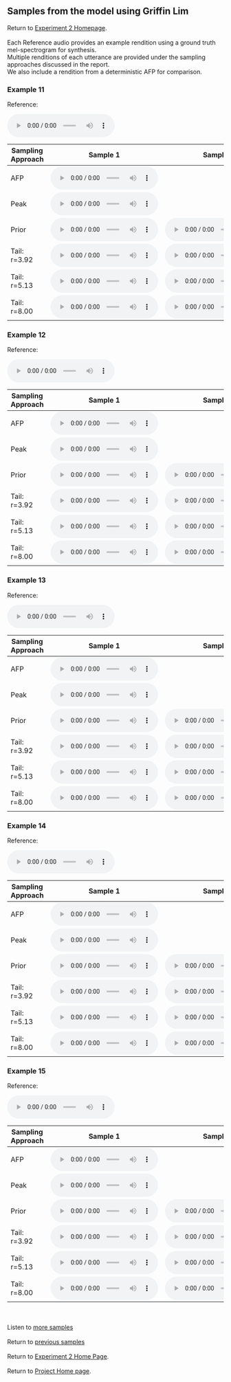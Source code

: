 <!-- exp 1a -->

## Samples from the model using Griffin Lim

Return to [Experiment 2 Homepage](https://ljlj9.github.io/mscproject/experiment_2_test.html).
<br><br>
Each Reference audio provides an example rendition using a ground truth mel-spectrogram for synthesis.
<br>
Multiple renditions of each utterance are provided under the sampling approaches discussed in the report.
<br> We also include a rendition from a deterministic AFP for comparison.
### Example 11

Reference:          
<p><audio src="Experiment2/Example11/reference.wav" controls style="width: 250px;"></audio></p>

| Sampling Approach | Sample 1 | Sample 2 | Sample 3 | Sample 4 | Sample 5 |
| --- | --- | --- | --- | --- | --- |
| AFP | <audio src="afp_web_samples/Example11.wav" controls style="width: 250px;"></audio> | | | | |
| Peak  | <audio src="Experiment2/Example11/peak/sample_1.wav" controls style="width: 250px;"></audio> | | | | |
| Prior | <audio src="Experiment2/Example11/prior/sample_1.wav" controls style="width: 250px;"></audio> | <audio src="Experiment2/Example11/prior/sample_2.wav" controls style="width: 250px;"></audio> | <audio src="Experiment2/Example11/prior/sample_3.wav" controls style="width: 250px;"></audio> | <audio src="Experiment2/Example11/prior/sample_4.wav" controls style="width: 250px;"></audio> | <audio src="Experiment2/Example11/prior/sample_5.wav" controls style="width: 250px;"></audio> |
| Tail: r=3.92 | <audio src="Experiment2/Example11/tail392/sample_1.wav" controls style="width: 250px;"></audio> | <audio src="Experiment2/Example11/tail392/sample_2.wav" controls style="width: 250px;"></audio> | <audio src="Experiment2/Example11/tail392/sample_3.wav" controls style="width: 250px;"></audio> | <audio src="Experiment2/Example11/tail392/sample_4.wav" controls style="width: 250px;"></audio> | <audio src="Experiment2/Example11/tail392/sample_5.wav" controls style="width: 250px;"></audio> |
| Tail: r=5.13 | <audio src="Experiment2/Example11/tail513/sample_1.wav" controls style="width: 250px;"></audio> | <audio src="Experiment2/Example11/tail513/sample_2.wav" controls style="width: 250px;"></audio> | <audio src="Experiment2/Example11/tail513/sample_3.wav" controls style="width: 250px;"></audio> | <audio src="Experiment2/Example11/tail513/sample_4.wav" controls style="width: 250px;"></audio> | <audio src="Experiment2/Example11/tail513/sample_5.wav" controls style="width: 250px;"></audio> |
| Tail: r=8.00 | <audio src="Experiment2/Example11/tail8/sample_1.wav" controls style="width: 250px;"></audio> | <audio src="Experiment2/Example11/tail8/sample_2.wav" controls style="width: 250px;"></audio> | <audio src="Experiment2/Example11/tail8/sample_3.wav" controls style="width: 250px;"></audio> | <audio src="Experiment2/Example11/tail8/sample_4.wav" controls style="width: 250px;"></audio> | <audio src="Experiment2/Example11/tail8/sample_5.wav" controls style="width: 250px;"></audio> |

### Example 12

Reference:          
<p><audio src="Experiment2/Example12/reference.wav" controls style="width: 250px;"></audio></p>

| Sampling Approach | Sample 1 | Sample 2 | Sample 3 | Sample 4 | Sample 5 |
| --- | --- | --- | --- | --- | --- |
| AFP | <audio src="afp_web_samples/Example12.wav" controls style="width: 250px;"></audio> | | | | |
| Peak  | <audio src="Experiment2/Example12/peak/sample_1.wav" controls style="width: 250px;"></audio> | | | | |
| Prior | <audio src="Experiment2/Example12/prior/sample_1.wav" controls style="width: 250px;"></audio> | <audio src="Experiment2/Example12/prior/sample_2.wav" controls style="width: 250px;"></audio> | <audio src="Experiment2/Example12/prior/sample_3.wav" controls style="width: 250px;"></audio> | <audio src="Experiment2/Example12/prior/sample_4.wav" controls style="width: 250px;"></audio> | <audio src="Experiment2/Example12/prior/sample_5.wav" controls style="width: 250px;"></audio> |
| Tail: r=3.92 | <audio src="Experiment2/Example12/tail392/sample_1.wav" controls style="width: 250px;"></audio> | <audio src="Experiment2/Example12/tail392/sample_2.wav" controls style="width: 250px;"></audio> | <audio src="Experiment2/Example12/tail392/sample_3.wav" controls style="width: 250px;"></audio> | <audio src="Experiment2/Example12/tail392/sample_4.wav" controls style="width: 250px;"></audio> | <audio src="Experiment2/Example12/tail392/sample_5.wav" controls style="width: 250px;"></audio> |
| Tail: r=5.13 | <audio src="Experiment2/Example12/tail513/sample_1.wav" controls style="width: 250px;"></audio> | <audio src="Experiment2/Example12/tail513/sample_2.wav" controls style="width: 250px;"></audio> | <audio src="Experiment2/Example12/tail513/sample_3.wav" controls style="width: 250px;"></audio> | <audio src="Experiment2/Example12/tail513/sample_4.wav" controls style="width: 250px;"></audio> | <audio src="Experiment2/Example12/tail513/sample_5.wav" controls style="width: 250px;"></audio> |
| Tail: r=8.00 | <audio src="Experiment2/Example12/tail8/sample_1.wav" controls style="width: 250px;"></audio> | <audio src="Experiment2/Example12/tail8/sample_2.wav" controls style="width: 250px;"></audio> | <audio src="Experiment2/Example12/tail8/sample_3.wav" controls style="width: 250px;"></audio> | <audio src="Experiment2/Example12/tail8/sample_4.wav" controls style="width: 250px;"></audio> | <audio src="Experiment2/Example12/tail8/sample_5.wav" controls style="width: 250px;"></audio> |

### Example 13

Reference:          
<p><audio src="Experiment2/Example13/reference.wav" controls style="width: 250px;"></audio></p>

| Sampling Approach | Sample 1 | Sample 2 | Sample 3 | Sample 4 | Sample 5 |
| --- | --- | --- | --- | --- | --- |
| AFP | <audio src="afp_web_samples/Example13.wav" controls style="width: 250px;"></audio> | | | | |
| Peak  | <audio src="Experiment2/Example13/peak/sample_1.wav" controls style="width: 250px;"></audio> | | | | |
| Prior | <audio src="Experiment2/Example13/prior/sample_1.wav" controls style="width: 250px;"></audio> | <audio src="Experiment2/Example13/prior/sample_2.wav" controls style="width: 250px;"></audio> | <audio src="Experiment2/Example13/prior/sample_3.wav" controls style="width: 250px;"></audio> | <audio src="Experiment2/Example13/prior/sample_4.wav" controls style="width: 250px;"></audio> | <audio src="Experiment2/Example13/prior/sample_5.wav" controls style="width: 250px;"></audio> |
| Tail: r=3.92 | <audio src="Experiment2/Example13/tail392/sample_1.wav" controls style="width: 250px;"></audio> | <audio src="Experiment2/Example13/tail392/sample_2.wav" controls style="width: 250px;"></audio> | <audio src="Experiment2/Example13/tail392/sample_3.wav" controls style="width: 250px;"></audio> | <audio src="Experiment2/Example13/tail392/sample_4.wav" controls style="width: 250px;"></audio> | <audio src="Experiment2/Example13/tail392/sample_5.wav" controls style="width: 250px;"></audio> |
| Tail: r=5.13 | <audio src="Experiment2/Example13/tail513/sample_1.wav" controls style="width: 250px;"></audio> | <audio src="Experiment2/Example13/tail513/sample_2.wav" controls style="width: 250px;"></audio> | <audio src="Experiment2/Example13/tail513/sample_3.wav" controls style="width: 250px;"></audio> | <audio src="Experiment2/Example13/tail513/sample_4.wav" controls style="width: 250px;"></audio> | <audio src="Experiment2/Example13/tail513/sample_5.wav" controls style="width: 250px;"></audio> |
| Tail: r=8.00 | <audio src="Experiment2/Example13/tail8/sample_1.wav" controls style="width: 250px;"></audio> | <audio src="Experiment2/Example13/tail8/sample_2.wav" controls style="width: 250px;"></audio> | <audio src="Experiment2/Example13/tail8/sample_3.wav" controls style="width: 250px;"></audio> | <audio src="Experiment2/Example13/tail8/sample_4.wav" controls style="width: 250px;"></audio> | <audio src="Experiment2/Example13/tail8/sample_5.wav" controls style="width: 250px;"></audio> |

### Example 14

Reference:          
<p><audio src="Experiment2/Example14/reference.wav" controls style="width: 250px;"></audio></p>

| Sampling Approach | Sample 1 | Sample 2 | Sample 3 | Sample 4 | Sample 5 |
| --- | --- | --- | --- | --- | --- |
| AFP | <audio src="afp_web_samples/Example14.wav" controls style="width: 250px;"></audio> | | | | |
| Peak  | <audio src="Experiment2/Example14/peak/sample_1.wav" controls style="width: 250px;"></audio> | | | | |
| Prior | <audio src="Experiment2/Example14/prior/sample_1.wav" controls style="width: 250px;"></audio> | <audio src="Experiment2/Example14/prior/sample_2.wav" controls style="width: 250px;"></audio> | <audio src="Experiment2/Example14/prior/sample_3.wav" controls style="width: 250px;"></audio> | <audio src="Experiment2/Example14/prior/sample_4.wav" controls style="width: 250px;"></audio> | <audio src="Experiment2/Example14/prior/sample_5.wav" controls style="width: 250px;"></audio> |
| Tail: r=3.92 | <audio src="Experiment2/Example14/tail392/sample_1.wav" controls style="width: 250px;"></audio> | <audio src="Experiment2/Example14/tail392/sample_2.wav" controls style="width: 250px;"></audio> | <audio src="Experiment2/Example14/tail392/sample_3.wav" controls style="width: 250px;"></audio> | <audio src="Experiment2/Example14/tail392/sample_4.wav" controls style="width: 250px;"></audio> | <audio src="Experiment2/Example14/tail392/sample_5.wav" controls style="width: 250px;"></audio> |
| Tail: r=5.13 | <audio src="Experiment2/Example14/tail513/sample_1.wav" controls style="width: 250px;"></audio> | <audio src="Experiment2/Example14/tail513/sample_2.wav" controls style="width: 250px;"></audio> | <audio src="Experiment2/Example14/tail513/sample_3.wav" controls style="width: 250px;"></audio> | <audio src="Experiment2/Example14/tail513/sample_4.wav" controls style="width: 250px;"></audio> | <audio src="Experiment2/Example14/tail513/sample_5.wav" controls style="width: 250px;"></audio> |
| Tail: r=8.00 | <audio src="Experiment2/Example14/tail8/sample_1.wav" controls style="width: 250px;"></audio> | <audio src="Experiment2/Example14/tail8/sample_2.wav" controls style="width: 250px;"></audio> | <audio src="Experiment2/Example14/tail8/sample_3.wav" controls style="width: 250px;"></audio> | <audio src="Experiment2/Example14/tail8/sample_4.wav" controls style="width: 250px;"></audio> | <audio src="Experiment2/Example14/tail8/sample_5.wav" controls style="width: 250px;"></audio> |

### Example 15

Reference:          
<p><audio src="Experiment2/Example15/reference.wav" controls style="width: 250px;"></audio></p>

| Sampling Approach | Sample 1 | Sample 2 | Sample 3 | Sample 4 | Sample 5 |
| --- | --- | --- | --- | --- | --- |
| AFP | <audio src="afp_web_samples/Example15.wav" controls style="width: 250px;"></audio> | | | | |
| Peak  | <audio src="Experiment2/Example15/peak/sample_1.wav" controls style="width: 250px;"></audio> | | | | |
| Prior | <audio src="Experiment2/Example15/prior/sample_1.wav" controls style="width: 250px;"></audio> | <audio src="Experiment2/Example15/prior/sample_2.wav" controls style="width: 250px;"></audio> | <audio src="Experiment2/Example15/prior/sample_3.wav" controls style="width: 250px;"></audio> | <audio src="Experiment2/Example15/prior/sample_4.wav" controls style="width: 250px;"></audio> | <audio src="Experiment2/Example15/prior/sample_5.wav" controls style="width: 250px;"></audio> |
| Tail: r=3.92 | <audio src="Experiment2/Example15/tail392/sample_1.wav" controls style="width: 250px;"></audio> | <audio src="Experiment2/Example15/tail392/sample_2.wav" controls style="width: 250px;"></audio> | <audio src="Experiment2/Example15/tail392/sample_3.wav" controls style="width: 250px;"></audio> | <audio src="Experiment2/Example15/tail392/sample_4.wav" controls style="width: 250px;"></audio> | <audio src="Experiment2/Example15/tail392/sample_5.wav" controls style="width: 250px;"></audio> |
| Tail: r=5.13 | <audio src="Experiment2/Example15/tail513/sample_1.wav" controls style="width: 250px;"></audio> | <audio src="Experiment2/Example15/tail513/sample_2.wav" controls style="width: 250px;"></audio> | <audio src="Experiment2/Example15/tail513/sample_3.wav" controls style="width: 250px;"></audio> | <audio src="Experiment2/Example15/tail513/sample_4.wav" controls style="width: 250px;"></audio> | <audio src="Experiment2/Example15/tail513/sample_5.wav" controls style="width: 250px;"></audio> |
| Tail: r=8.00 | <audio src="Experiment2/Example15/tail8/sample_1.wav" controls style="width: 250px;"></audio> | <audio src="Experiment2/Example15/tail8/sample_2.wav" controls style="width: 250px;"></audio> | <audio src="Experiment2/Example15/tail8/sample_3.wav" controls style="width: 250px;"></audio> | <audio src="Experiment2/Example15/tail8/sample_4.wav" controls style="width: 250px;"></audio> | <audio src="Experiment2/Example15/tail8/sample_5.wav" controls style="width: 250px;"></audio> |

<br><br>
Listen to [more samples](https://ljlj9.github.io/mscproject/experiment_2_iv.html)
<br><br>
Return to [previous samples](https://ljlj9.github.io/mscproject/experiment_2_ii.html)
<br><br>
Return to [Experiment 2 Home Page](https://ljlj9.github.io/mscproject/experiment_2_test.html).
<br><br>
Return to [Project Home page](https://ljlj9.github.io/mscproject/index.html).
